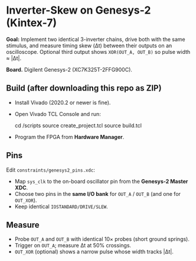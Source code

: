 # Inverter-Skew on Genesys-2 (Kintex-7)

**Goal:** Implement two identical 3-inverter chains, drive both with the same stimulus, and measure timing skew (Δt) between their outputs on an oscilloscope. Optional third output shows `XOR(OUT_A, OUT_B)` so pulse width ≈ |Δt|.

**Board.** Digilent Genesys-2 (XC7K325T-2FFG900C).

## Build (after downloading this repo as ZIP)
- Install Vivado (2020.2 or newer is fine).
- Open Vivado TCL Console and run:

   cd <path-to-repo>/scripts
   source create_project.tcl
   source build.tcl
- Program the FPGA from **Hardware Manager**.

## Pins
Edit `constraints/genesys2_pins.xdc`:
- Map `sys_clk` to the on-board oscillator pin from the **Genesys-2 Master XDC**.
- Choose two pins in the **same I/O bank** for `OUT_A` / `OUT_B` (and one for `OUT_XOR`).
- Keep identical `IOSTANDARD/DRIVE/SLEW`.

## Measure
- Probe `OUT_A` and `OUT_B` with identical 10× probes (short ground springs).
- Trigger on `OUT_A`; measure Δt at 50% crossings.
- `OUT_XOR` (optional) shows a narrow pulse whose width tracks |Δt|.
